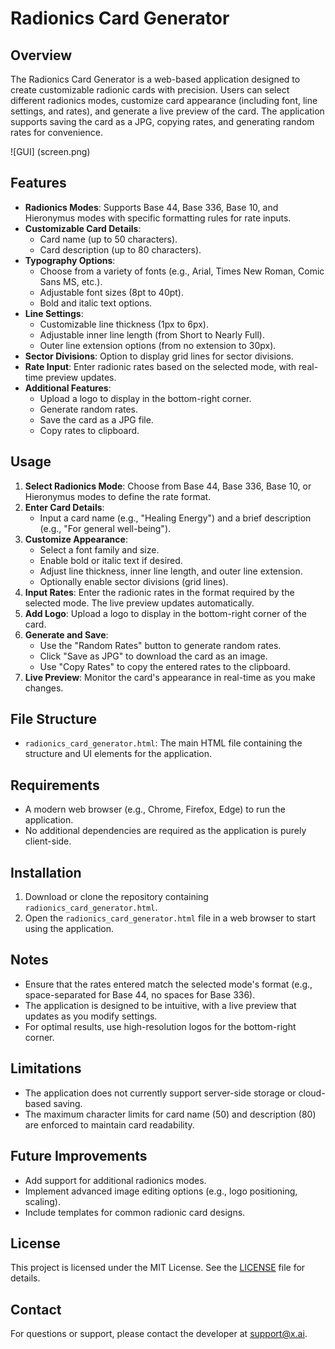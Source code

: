 # Radionics Card Generator

## Overview
The Radionics Card Generator is a web-based application designed to create customizable radionic cards with precision. Users can select different radionics modes, customize card appearance (including font, line settings, and rates), and generate a live preview of the card. The application supports saving the card as a JPG, copying rates, and generating random rates for convenience.

![GUI] (screen.png)

## Features
- **Radionics Modes**: Supports Base 44, Base 336, Base 10, and Hieronymus modes with specific formatting rules for rate inputs.
- **Customizable Card Details**:
  - Card name (up to 50 characters).
  - Card description (up to 80 characters).
- **Typography Options**:
  - Choose from a variety of fonts (e.g., Arial, Times New Roman, Comic Sans MS, etc.).
  - Adjustable font sizes (8pt to 40pt).
  - Bold and italic text options.
- **Line Settings**:
  - Customizable line thickness (1px to 6px).
  - Adjustable inner line length (from Short to Nearly Full).
  - Outer line extension options (from no extension to 30px).
- **Sector Divisions**: Option to display grid lines for sector divisions.
- **Rate Input**: Enter radionic rates based on the selected mode, with real-time preview updates.
- **Additional Features**:
  - Upload a logo to display in the bottom-right corner.
  - Generate random rates.
  - Save the card as a JPG file.
  - Copy rates to clipboard.

## Usage
1. **Select Radionics Mode**: Choose from Base 44, Base 336, Base 10, or Hieronymus modes to define the rate format.
2. **Enter Card Details**:
   - Input a card name (e.g., "Healing Energy") and a brief description (e.g., "For general well-being").
3. **Customize Appearance**:
   - Select a font family and size.
   - Enable bold or italic text if desired.
   - Adjust line thickness, inner line length, and outer line extension.
   - Optionally enable sector divisions (grid lines).
4. **Input Rates**: Enter the radionic rates in the format required by the selected mode. The live preview updates automatically.
5. **Add Logo**: Upload a logo to display in the bottom-right corner of the card.
6. **Generate and Save**:
   - Use the "Random Rates" button to generate random rates.
   - Click "Save as JPG" to download the card as an image.
   - Use "Copy Rates" to copy the entered rates to the clipboard.
7. **Live Preview**: Monitor the card's appearance in real-time as you make changes.

## File Structure
- `radionics_card_generator.html`: The main HTML file containing the structure and UI elements for the application.

## Requirements
- A modern web browser (e.g., Chrome, Firefox, Edge) to run the application.
- No additional dependencies are required as the application is purely client-side.

## Installation
1. Download or clone the repository containing `radionics_card_generator.html`.
2. Open the `radionics_card_generator.html` file in a web browser to start using the application.

## Notes
- Ensure that the rates entered match the selected mode's format (e.g., space-separated for Base 44, no spaces for Base 336).
- The application is designed to be intuitive, with a live preview that updates as you modify settings.
- For optimal results, use high-resolution logos for the bottom-right corner.

## Limitations
- The application does not currently support server-side storage or cloud-based saving.
- The maximum character limits for card name (50) and description (80) are enforced to maintain card readability.

## Future Improvements
- Add support for additional radionics modes.
- Implement advanced image editing options (e.g., logo positioning, scaling).
- Include templates for common radionic card designs.

## License
This project is licensed under the MIT License. See the [LICENSE](LICENSE) file for details.

## Contact
For questions or support, please contact the developer at [support@x.ai](mailto:support@x.ai).

